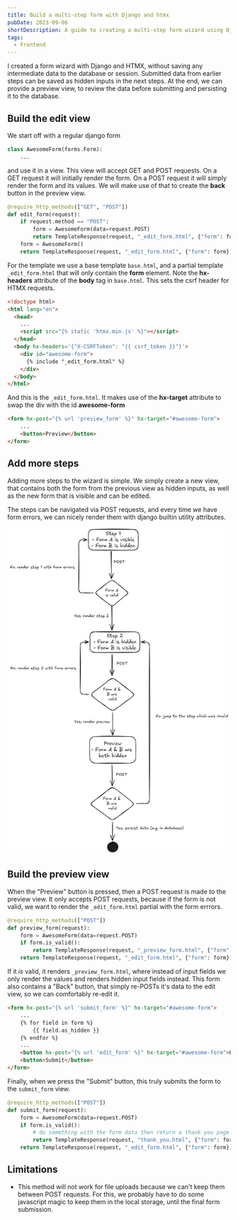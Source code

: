 ```yaml
---
title: Build a multi-step form with Django and htmx
pubDate: 2023-09-06
shortDescription: A guide to creating a multi-step form wizard using Django and HTMX, with form data persistence between steps using hidden inputs and a preview step before final submission.
tags:
  - Frontend
---
```



I created a form wizard with Django and HTMX, without saving any intermediate data to the database or session.
Submitted data from earlier steps can be saved as hidden inputs in the next steps.
At the end, we can provide a preview view, to review the data before submitting and persisting it to the database.

## Build the edit view

We start off with a regular django form

```python
class AwesomeForm(forms.Form):
    ...
```

and use it in a view.
This view will accept GET and POST requests.
On a GET request it will initially render the form.
On a POST request it will simply render the form and its values. We will make use of that to create the **back** button in the preview view.

```python
@require_http_methods(["GET", "POST"])
def edit_form(request):
    if request.method == "POST":
        form = AwesomeForm(data=request.POST)
        return TemplateResponse(request, "_edit_form.html", {"form": form})
    form = AwesomeForm()
    return TemplateResponse(request, "_edit_form.html", {"form": form})
```

For the template we use a base template `base.html`, and a partial template `_edit_form.html` that will only contain the **form** element.
Note the **hx-headers** attribute of the **body** tag in `base.html`.
This sets the csrf header for HTMX requests.

```html
<!doctype html>
<html lang="en">
  <head>
    ...
    <script src="{% static 'htmx.min.js' %}"></script>
  </head>
  <body hx-headers='{"X-CSRFToken": "{{ csrf_token }}"}'>
    <div id="awesome-form">
      {% include "_edit_form.html" %}
    </div>
  </body>
</html>
```

And this is the `_edit_form.html`.
It makes use of the **hx-target** attribute to swap the div with the id **awesome-form**

```html
<form hx-post="{% url 'preview_form' %}" hx-target="#awesome-form">
    ...
    <button>Preview</button>
</form>
```

## Add more steps

Adding more steps to the wizard is simple.
We simply create a new view, that contains both the form from the previous view as hidden inputs,
as well as the new form that is visible and can be edited.

The steps can be navigated via POST requests, and every time we have form errors, we can nicely render them with django builtin utility attributes.

![flowchart-2024-09-16-2346-white-bg.png](/media/TIL/2023-09-06-multi-step-form-with-django-and-htmx/flowchart-2024-09-16-2346-white-bg.png)


## Build the preview view

When the "Preview" button is pressed, then a POST request is made to the preview view.
It only accepts POST requests, because if the form is not valid, we want to render the `_edit_form.html` partial with the form errrors.

```python
@require_http_methods(["POST"])
def preview_form(request):
    form = AwesomeForm(data=request.POST)
    if form.is_valid():
        return TemplateResponse(request, "_preview_form.html", {"form": form})
    return TemplateResponse(request, "_edit_form.html", {"form": form})
```

If it _is_ valid, it renders `_preview_form.html`, where instead of input fields we only render the values and renders hidden input fields instead.
This form also contains a "Back" button, that simply re-POSTs it's data to the edit view, so we can comfortably re-edit it.

```html
<form hx-post="{% url 'submit_form' %}" hx-target="#awesome-form">
    ...
    {% for field in form %}
        {{ field.as_hidden }}
    {% endfor %}
    ...
    <button hx-post="{% url 'edit_form' %}" hx-target="#awesome-form">Back</button>
    <button>Submit</button>
</form>
```

Finally, when we press the "Submit" button, this truly submits the form to the `submit_form` view.

```python
@require_http_methods(["POST"])
def submit_form(request):
    form = AwesomeForm(data=request.POST)
    if form.is_valid():
        # do something with the form data then return a thank you page
        return TemplateResponse(request, "thank_you.html", {"form": form})
    return TemplateResponse(request, "_edit_form.html", {"form": form})
```

## Limitations

* This method will not work for file uploads because we can't keep them between POST requests.
  For this, we probably have to do some javascript magic to keep them in the local storage, until the final form submission.
